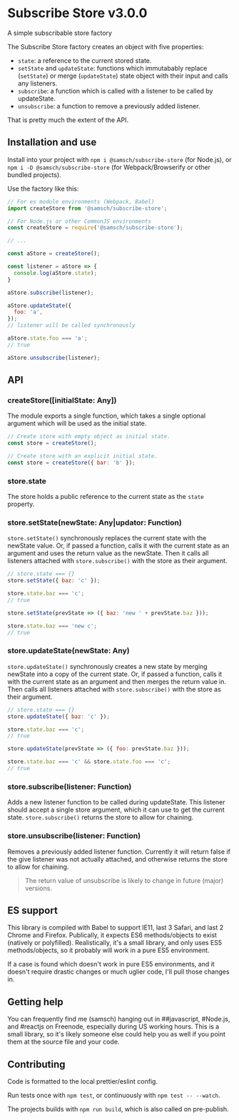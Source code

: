 # Subscribe Store v3.0.0
A simple subscribable store factory

The Subscribe Store factory creates an object with five properties:
- `state`: a reference to the current stored state.
- `setState` and `updateState`: functions which immutabably replace (`setState`) or merge (`updateState`) state object with their input and calls any listeners.
- `subscribe`: a function which is called with a listener to be called by updateState.
- `unsubscribe`: a function to remove a previously added listener.

That is pretty much the extent of the API.

## Installation and use
Install into your project with `npm i @samsch/subscribe-store` (for Node.js), or `npm i -D @samsch/subscribe-store` (for Webpack/Browserify or other bundled projects).

Use the factory like this:
```js
// For es module environments (Webpack, Babel)
import createStore from '@samsch/subscribe-store';

// For Node.js or other CommonJS environments
const createStore = require('@samsch/subscribe-store');

// ...

const aStore = createStore();

const listener = aStore => {
  console.log(aStore.state);
}

aStore.subscribe(listener);

aStore.updateState({
  foo: 'a',
});
// listener will be called synchronously

aStore.state.foo === 'a';
// true

aStore.unsubscribe(listener);
```

## API

### createStore([initialState: Any])
The module exports a single function, which takes a single optional argument which will be used as the initial state.
```js
// Create store with empty object as initial state.
const store = createStore();

// Create store with an explicit initial state.
const store = createStore({ bar: 'b' });
```

### store.state
The store holds a public reference to the current state as the `state` property.

### store.setState(newState: Any|updator: Function)
`store.setState()` synchronously replaces the current state with the newState value. Or, if passed a function, calls it with the current state as an argument and uses the return value as the newState. Then it calls all listeners attached with `store.subscribe()` with the store as their argument.
```js
// store.state === {}
store.setState({ baz: 'c' });

store.state.baz === 'c';
// true

store.setState(prevState => ({ baz: 'new ' + prevState.baz }));

store.state.baz === 'new c';
// true
```

### store.updateState(newState: Any)
`store.updateState()` synchronously creates a new state by merging newState into a copy of the current state. Or, if passed a function, calls it with the current state as an argument and then merges the return value in. Then calls all listeners attached with `store.subscribe()` with the store as their argument.
```js
// store.state === {}
store.updateState({ baz: 'c' });

store.state.baz === 'c';
// true

store.updateState(prevState => ({ foo: prevState.baz }));

store.state.baz === 'c' && store.state.foo === 'c';
// true
```

### store.subscribe(listener: Function)
Adds a new listener function to be called during updateState. This listener should accept a single store argument, which it can use to get the current state. `store.subscribe()` returns the store to allow for chaining.

### store.unsubscribe(listener: Function)
Removes a previously added listener function. Currently it will return false if the give listener was not actually attached, and otherwise returns the store to allow for chaining.

> The return value of unsubscribe is likely to change in future (major) versions.

## ES support
This library is compiled with Babel to support IE11, last 3 Safari, and last 2 Chrome and Firefox. Publically, it expects ES6 methods/objects to exist (natively or polyfilled). Realistically, it's a small library, and only uses ES5 methods/objects, so it probably will work in a pure ES5 environment.

If a case is found which doesn't work in pure ES5 environments, and it doesn't require drastic changes or much uglier code, I'll pull those changes in.

## Getting help
You can frequently find me (samsch) hanging out in ##javascript, #Node.js, and #reactjs on Freenode, especially during US working hours. This is a small library, so it's likely someone else could help you as well if you point them at the source file and your code.

## Contributing
Code is formatted to the local prettier/eslint config.

Run tests once with `npm test`, or continuously with `npm test -- --watch`.

The projects builds with `npm run build`, which is also called on pre-publish.
